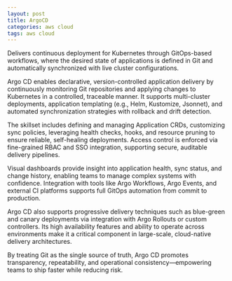 ```yaml
---
layout: post
title: ArgoCD
categories: aws cloud
tags: aws cloud
---
```


Delivers continuous deployment for Kubernetes through GitOps-based workflows, where the desired state of applications is defined in Git and automatically synchronized with live cluster configurations.

<!--more-->
Argo CD enables declarative, version-controlled application delivery by continuously monitoring Git repositories and applying changes to Kubernetes in a controlled, traceable manner. It supports multi-cluster deployments, application templating (e.g., Helm, Kustomize, Jsonnet), and automated synchronization strategies with rollback and drift detection.

The skillset includes defining and managing Application CRDs, customizing sync policies, leveraging health checks, hooks, and resource pruning to ensure reliable, self-healing deployments. Access control is enforced via fine-grained RBAC and SSO integration, supporting secure, auditable delivery pipelines.

Visual dashboards provide insight into application health, sync status, and change history, enabling teams to manage complex systems with confidence. Integration with tools like Argo Workflows, Argo Events, and external CI platforms supports full GitOps automation from commit to production.

Argo CD also supports progressive delivery techniques such as blue-green and canary deployments via integration with Argo Rollouts or custom controllers. Its high availability features and ability to operate across environments make it a critical component in large-scale, cloud-native delivery architectures.

By treating Git as the single source of truth, Argo CD promotes transparency, repeatability, and operational consistency—empowering teams to ship faster while reducing risk.
